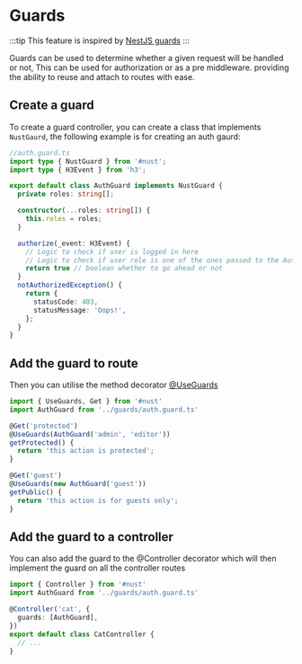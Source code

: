 # Guards


:::tip
This feature is inspired by [NestJS guards](https://docs.nestjs.com/guards)
:::

Guards can be used to determine whether a given request will be handled or not, This can be used for authorization or as a pre middleware. providing the ability to reuse and attach to routes with ease.

## Create a guard

To create a guard controller, you can create a class that implements `NustGaurd`, the following example is for creating an auth gaurd:

```typescript
//auth.guard.ts
import type { NustGuard } from '#nust';
import type { H3Event } from 'h3';

export default class AuthGuard implements NustGuard {
  private roles: string[];

  constructor(...roles: string[]) {
    this.roles = roles;
  }

  authorize(_event: H3Event) {
    // Logic to check if user is logged in here
    // Logic to check if user role is one of the ones passed to the AuthGuard constructor
    return true // boolean whether to go ahead or not
  }
  notAuthorizedException() {
    return {
      statusCode: 403,
      statusMessage: 'Oops!',
    };
  }
}
```

## Add the guard to route

Then you can utilise the method decorator [@UseGuards](/reference/guard-decorators#@UseGuards) 

```typescript
import { UseGuards, Get } from '#nust' 
import AuthGuard from '../guards/auth.guard.ts' 

@Get('protected')
@UseGuards(AuthGuard('admin', 'editor'))
getProtected() {
  return 'this action is protected';
}

@Get('guest')
@UseGuards(new AuthGuard('guest'))
getPublic() {
  return 'this action is for guests only';
}
```

## Add the guard to a controller

You can also add the guard to the @Controller decorator which will then implement the guard on all the controller routes

```typescript
import { Controller } from '#nust'
import AuthGuard from '../guards/auth.guard.ts'

@Controller('cat', {
  guards: [AuthGuard],
})
export default class CatController {
  // ...
}
```

